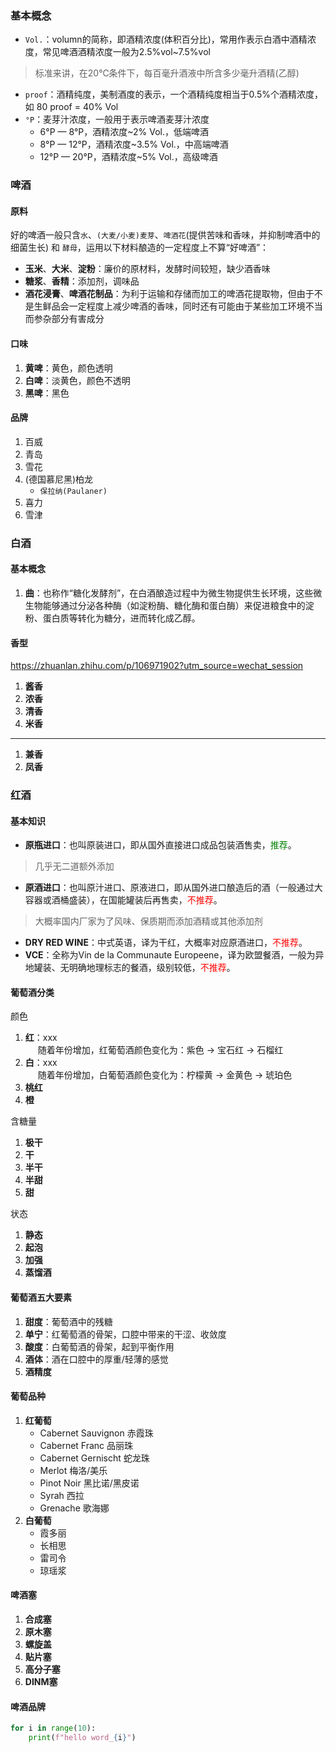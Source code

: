 ### 基本概念
- `Vol.`：volumn的简称，即酒精浓度(体积百分比)，常用作表示白酒中酒精浓度，常见啤酒酒精浓度一般为2.5%vol~7.5%vol
> 标准来讲，在20℃条件下，每百毫升酒液中所含多少毫升酒精(乙醇)
- `proof`：酒精纯度，美制酒度的表示，一个酒精纯度相当于0.5%个酒精浓度，如 80 proof = 40% Vol
- `°P`：麦芽汁浓度，一般用于表示啤酒麦芽汁浓度
    - 6°P — 8°P，酒精浓度~2% Vol.，低端啤酒
    - 8°P — 12°P，酒精浓度~3.5% Vol.，中高端啤酒
    - 12°P — 20°P，酒精浓度~5% Vol.，高级啤酒
### 啤酒
#### 原料
好的啤酒一般只含`水`、`(大麦/小麦)麦芽`、`啤酒花`(提供苦味和香味，并抑制啤酒中的细菌生长) 和 `酵母`，运用以下材料酿造的一定程度上不算“好啤酒”：

- **玉米**、**大米**、**淀粉**：廉价的原材料，发酵时间较短，缺少酒香味
- **糖浆**、**香精**：添加剂，调味品
- **酒花浸膏**、**啤酒花制品**：为利于运输和存储而加工的啤酒花提取物，但由于不是生鲜品会一定程度上减少啤酒的香味，同时还有可能由于某些加工环境不当而参杂部分有害成分

#### 口味
1. **黄啤**：黄色，颜色透明
2. **白啤**：淡黄色，颜色不透明
3. **黑啤**：黑色

#### 品牌
1. 百威
1. 青岛
1. 雪花
1. (德国慕尼黑)柏龙
    - `保拉纳(Paulaner)`
1. 喜力
1. 雪津

### 白酒

#### 基本概念
1. **曲**：也称作“糖化发酵剂”，在白酒酿造过程中为微生物提供生长环境，这些微生物能够通过分泌各种酶（如淀粉酶、糖化酶和蛋白酶）来促进粮食中的淀粉、蛋白质等转化为糖分，进而转化成乙醇。

#### 香型
https://zhuanlan.zhihu.com/p/106971902?utm_source=wechat_session

1. **酱香**
1. **浓香**
1. **清香**
1. **米香**
---


1. **兼香**
1. **凤香**



### 红酒
#### 基本知识
- **原瓶进口**：也叫原装进口，即从国外直接进口成品包装酒售卖，<span style="color: green;">推荐</span>。
> 几乎无二道额外添加
- **原酒进口**：也叫原汁进口、原液进口，即从国外进口酿造后的酒（一般通过大容器或酒桶盛装），在国能罐装后再售卖，<span style="color: red;">不推荐</span>。
> 大概率国内厂家为了风味、保质期而添加酒精或其他添加剂
- **DRY RED WINE**：中式英语，译为干红，大概率对应原酒进口，<span style="color: red;">不推荐</span>。
- **VCE**：全称为Vin de la Communaute Europeene，译为欧盟餐酒，一般为异地罐装、无明确地理标志的餐酒，级别较低，<span style="color: red;">不推荐</span>。

#### 葡萄酒分类
<span class="underline_span">颜色</span>

1. **红**：xxx
    <div class="admonition info" style="margin-left: 20px">
        <p style="margin:0;">随着年份增加，红葡萄酒颜色变化为：紫色 → 宝石红 → 石榴红</p>
    </div>  
2. **白**：xxx
    <div class="admonition info" style="margin-left: 20px;">
        <p style="margin:0;">随着年份增加，白葡萄酒颜色变化为：柠檬黄 → 金黄色 → 琥珀色</p>
    </div>  
3. **桃红**
4. **橙**

<span class="underline_span">含糖量</span>

1. **极干**
1. **干**
1. **半干**
1. **半甜**
1. **甜**

<span class="underline_span">状态</span>

1. **静态**
1. **起泡**
1. **加强**
1. **蒸馏酒**

#### 葡萄酒五大要素
1. **甜度**：葡萄酒中的残糖
1. **单宁**：红葡萄酒的骨架，口腔中带来的干涩、收敛度
1. **酸度**：白葡萄酒的骨架，起到平衡作用
1. **酒体**：酒在口腔中的厚重/轻薄的感觉
1. **酒精度**

#### 葡萄品种
1. **红葡萄**
    - Cabernet Sauvignon 赤霞珠
    - Cabernet Franc 品丽珠
    - Cabernet Gernischt 蛇龙珠
    - Merlot 梅洛/美乐
    - Pinot Noir 黑比诺/黑皮诺
    - Syrah 西拉
    - Grenache 歌海娜
1. **白葡萄**
    - 霞多丽
    - 长相思
    - 雷司令
    - 琼瑶浆

#### 啤酒塞
1. **合成塞**
1. **原木塞**
1. **螺旋盖**
1. **贴片塞**
1. **高分子塞**
1. **DINM塞**


#### 啤酒品牌

```python
for i in range(10):
    print(f"hello word_{i}")
```